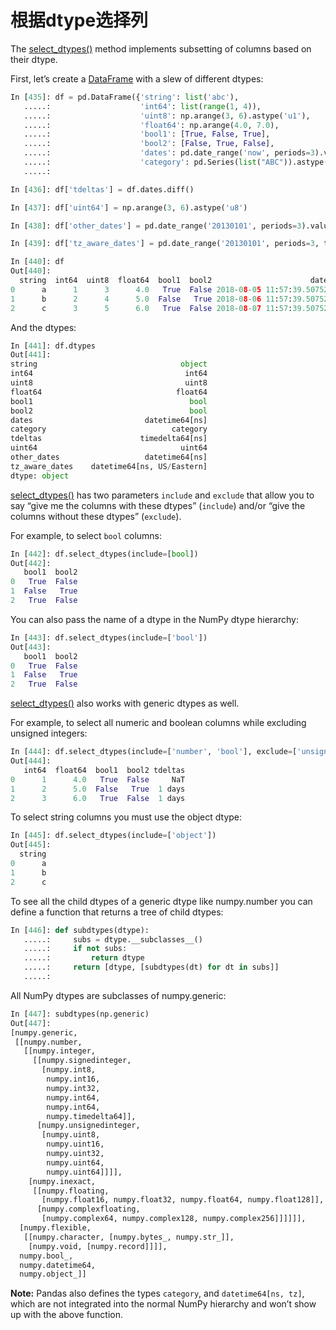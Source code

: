 # 根据dtype选择列

The [select_dtypes()](http://pandas.pydata.org/pandas-docs/stable/generated/pandas.DataFrame.select_dtypes.html#pandas.DataFrame.select_dtypes) method implements subsetting of columns based on their dtype.

First, let’s create a [DataFrame](http://pandas.pydata.org/pandas-docs/stable/generated/pandas.DataFrame.html#pandas.DataFrame) with a slew of different dtypes:

```python
In [435]: df = pd.DataFrame({'string': list('abc'),
   .....:                    'int64': list(range(1, 4)),
   .....:                    'uint8': np.arange(3, 6).astype('u1'),
   .....:                    'float64': np.arange(4.0, 7.0),
   .....:                    'bool1': [True, False, True],
   .....:                    'bool2': [False, True, False],
   .....:                    'dates': pd.date_range('now', periods=3).values,
   .....:                    'category': pd.Series(list("ABC")).astype('category')})
   .....: 

In [436]: df['tdeltas'] = df.dates.diff()

In [437]: df['uint64'] = np.arange(3, 6).astype('u8')

In [438]: df['other_dates'] = pd.date_range('20130101', periods=3).values

In [439]: df['tz_aware_dates'] = pd.date_range('20130101', periods=3, tz='US/Eastern')

In [440]: df
Out[440]: 
  string  int64  uint8  float64  bool1  bool2                      dates category tdeltas  uint64 other_dates            tz_aware_dates
0      a      1      3      4.0   True  False 2018-08-05 11:57:39.507525        A     NaT       3  2013-01-01 2013-01-01 00:00:00-05:00
1      b      2      4      5.0  False   True 2018-08-06 11:57:39.507525        B  1 days       4  2013-01-02 2013-01-02 00:00:00-05:00
2      c      3      5      6.0   True  False 2018-08-07 11:57:39.507525        C  1 days       5  2013-01-03 2013-01-03 00:00:00-05:00
```

And the dtypes:

```python
In [441]: df.dtypes
Out[441]: 
string                                object
int64                                  int64
uint8                                  uint8
float64                              float64
bool1                                   bool
bool2                                   bool
dates                         datetime64[ns]
category                            category
tdeltas                      timedelta64[ns]
uint64                                uint64
other_dates                   datetime64[ns]
tz_aware_dates    datetime64[ns, US/Eastern]
dtype: object
```

[select_dtypes()](http://pandas.pydata.org/pandas-docs/stable/generated/pandas.DataFrame.select_dtypes.html#pandas.DataFrame.select_dtypes) has two parameters ``include`` and ``exclude`` that allow you to say “give me the columns with these dtypes” (``include``) and/or “give the columns without these dtypes” (``exclude``).

For example, to select ``bool`` columns:

```python
In [442]: df.select_dtypes(include=[bool])
Out[442]: 
   bool1  bool2
0   True  False
1  False   True
2   True  False
```

You can also pass the name of a dtype in the NumPy dtype hierarchy:

```python
In [443]: df.select_dtypes(include=['bool'])
Out[443]: 
   bool1  bool2
0   True  False
1  False   True
2   True  False
```

[select_dtypes()](http://pandas.pydata.org/pandas-docs/stable/generated/pandas.DataFrame.select_dtypes.html#pandas.DataFrame.select_dtypes) also works with generic dtypes as well.

For example, to select all numeric and boolean columns while excluding unsigned integers:

```python
In [444]: df.select_dtypes(include=['number', 'bool'], exclude=['unsignedinteger'])
Out[444]: 
   int64  float64  bool1  bool2 tdeltas
0      1      4.0   True  False     NaT
1      2      5.0  False   True  1 days
2      3      6.0   True  False  1 days
```

To select string columns you must use the object dtype:

```python
In [445]: df.select_dtypes(include=['object'])
Out[445]: 
  string
0      a
1      b
2      c
```

To see all the child dtypes of a generic dtype like numpy.number you can define a function that returns a tree of child dtypes:

```python
In [446]: def subdtypes(dtype):
   .....:     subs = dtype.__subclasses__()
   .....:     if not subs:
   .....:         return dtype
   .....:     return [dtype, [subdtypes(dt) for dt in subs]]
   .....: 
```

All NumPy dtypes are subclasses of numpy.generic:

```python
In [447]: subdtypes(np.generic)
Out[447]: 
[numpy.generic,
 [[numpy.number,
   [[numpy.integer,
     [[numpy.signedinteger,
       [numpy.int8,
        numpy.int16,
        numpy.int32,
        numpy.int64,
        numpy.int64,
        numpy.timedelta64]],
      [numpy.unsignedinteger,
       [numpy.uint8,
        numpy.uint16,
        numpy.uint32,
        numpy.uint64,
        numpy.uint64]]]],
    [numpy.inexact,
     [[numpy.floating,
       [numpy.float16, numpy.float32, numpy.float64, numpy.float128]],
      [numpy.complexfloating,
       [numpy.complex64, numpy.complex128, numpy.complex256]]]]]],
  [numpy.flexible,
   [[numpy.character, [numpy.bytes_, numpy.str_]],
    [numpy.void, [numpy.record]]]],
  numpy.bool_,
  numpy.datetime64,
  numpy.object_]]
```

**Note:** Pandas also defines the types ``category``, and ``datetime64[ns, tz]``, which are not integrated into the normal NumPy hierarchy and won’t show up with the above function.